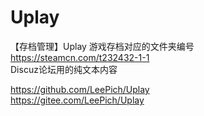 # Uplay
【存档管理】Uplay 游戏存档对应的文件夹编号  
https://steamcn.com/t232432-1-1  
Discuz论坛用的纯文本内容  

https://github.com/LeePich/Uplay  
https://gitee.com/LeePich/Uplay  

